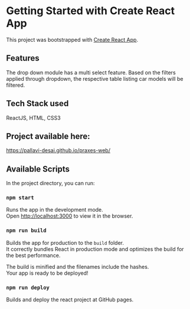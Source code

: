 # Getting Started with Create React App

This project was bootstrapped with [Create React App](https://github.com/facebook/create-react-app).

## Features

The drop down module has a multi select feature. Based on the filters applied through dropdown, the respective table listing car models will be filtered.

## Tech Stack used

ReactJS, HTML, CSS3

## Project available here: 
https://pallavi-desai.github.io/praxes-web/

## Available Scripts

In the project directory, you can run:

### `npm start`

Runs the app in the development mode.\
Open [http://localhost:3000](http://localhost:3000) to view it in the browser.

### `npm run build`

Builds the app for production to the `build` folder.\
It correctly bundles React in production mode and optimizes the build for the best performance.

The build is minified and the filenames include the hashes.\
Your app is ready to be deployed!

### `npm run deploy`

Builds and deploy the react project at GitHub pages.
